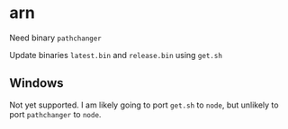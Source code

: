 # arn
Need binary `pathchanger`

Update binaries `latest.bin` and `release.bin` using `get.sh`

## Windows
Not yet supported. I am likely going to port `get.sh` to `node`, but unlikely to port `pathchanger` to `node`.
